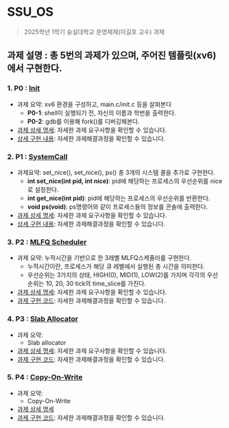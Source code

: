 # SSU_OS
> 2025학년 1학기 숭실대학교 운영체제(이길호 교수) 과제


## 과제 설명 : 총 5번의 과제가 있으며, 주어진 템플릿(xv6)에서 구현한다.

### 1. P0 : [Init](https://github.com/kangarrro/SSU_OS/tree/main/P0)
- 과제 요약: xv6 환경을 구성하고, main.c/init.c 등을 살펴본다
    - **P0-1**: shell이 실행되기 전, 자신의 이름과 학번을 출력한다.
    - **P0-2**: gdb를 이용해 fork()를 디버깅해본다.
- [과제 상세 명세](https://github.com/kangarrro/SSU_OS/tree/main/P0/README.md): 자세한 과제 요구사항을 확인할 수 있습니다.
- [상세 구현 내용](https://github.com/kangarrro/SSU_OS/tree/main/P0/solution.md): 자세한 과제해결과정을 확인할 수 있습니다.


### 2. P1 : [SystemCall](https://github.com/kangarrro/SSU_OS/tree/main/P1)
- 과제요약: set_nice(), set_nice(), ps() 총 3개의 시스템 콜을 추가로 구현한다.
  - **int set_nice(int pid, int nice)**: pid에 해당하는 프로세스의 우선순위를 nice로 설정한다.
  - **int get_nice(int pid)**: pid에 해당하는 프로세스의 우선순위를 반환한다.
  - **void ps(void)**: ps명령어와 같이 프로세스들의 정보를 콘솔에 출력한다.
- [과제 상세 명세](https://github.com/kangarrro/SSU_OS/tree/main/P1/README.md): 자세한 과제 요구사항을 확인할 수 있습니다.
- [상세 구현 내용](https://github.com/kangarrro/SSU_OS/tree/main/P1/solution.md): 자세한 과제해결과정을 확인할 수 있습니다.

### 3. P2 : [MLFQ Scheduler](https://github.com/kangarrro/SSU_OS/tree/main/P2)
- 과제 요약: 누적시간을 기반으로 한 3레벨 MLFQ스케줄러를 구현한다.
    - 누적시간이란, 프로세스가 해당 큐 레벨에서 실행된 총 시간을 의미한다.
    - 우선순위는 3가지의 상태, HIGH(0), MID(1), LOW(2)를 가지며 각각의 우선순위는 10, 20, 30 tick의 time_slice를 가진다.
- [과제 상세 명세](https://github.com/kangarrro/SSU_OS/blob/main/P2/README.md): 자세한 과제 요구사항을 확인할 수 있습니다.
- [과제 구현 코드](https://github.com/kangarrro/SSU_OS/blob/main/P2/solution.md): 자세한 과제해결과정을 확인할 수 있습니다.

### 4. P3 : [Slab Allocator](https://github.com/kangarrro/SSU_OS/tree/main/P3)
- 과제 요약:
  - Slab allocator
- [과제 상세 명세](https://github.com/kangarrro/SSU_OS/blob/main/P3/README.md): 자세한 과제 요구사항을 확인할 수 있습니다.
- [과제 구현 코드](https://github.com/kangarrro/SSU_OS/blob/main/P3/solution.md): 자세한 과제해결과정을 확인할 수 있습니다.
### 5. P4 : [Copy-On-Write](https://github.com/kangarrro/SSU_OS/tree/main/P4)
- 과제 요약:
  - Copy-On-Write
- [과제 상세 명세](https://github.com/kangarrro/SSU_OS/blob/main/P4/README.md)
- [과제 구현 코드](https://github.com/kangarrro/SSU_OS/blob/main/P4/solution.md): 자세한 과제해결과정을 확인할 수 있습니다.